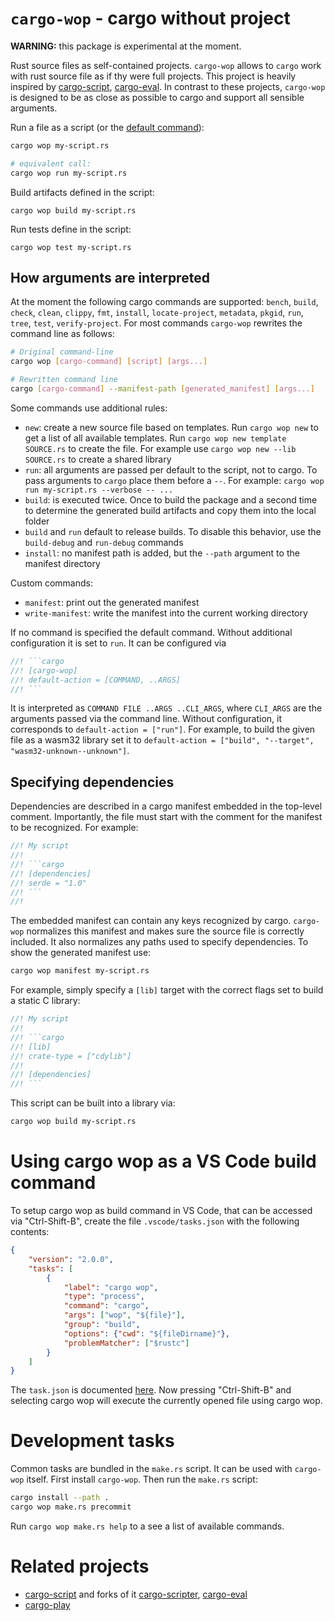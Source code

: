 # `cargo-wop` - cargo without project

**WARNING:** this package is experimental at the moment.

Rust source files as self-contained projects. `cargo-wop` allows to `cargo` work
with rust source file as if thy were full projects.   This project is heavily
inspired by [cargo-script][cargo-script], [cargo-eval][cargo-eval]. In contrast
to these projects, `cargo-wop` is designed to be as close as possible to cargo
and support all sensible arguments.

Run a file as a script (or the [default command](#how-arguments-are-interpreted)):

```bash
cargo wop my-script.rs

# equivalent call:
cargo wop run my-script.rs
```

Build artifacts defined in the script:

```
cargo wop build my-script.rs
```

Run tests define in the script:

```
cargo wop test my-script.rs
```
## How arguments are interpreted

At the moment the following cargo commands are supported: `bench`, `build`,
`check`, `clean`, `clippy`, `fmt`, `install`, `locate-project`, `metadata`,
`pkgid`, `run`, `tree`, `test`, `verify-project`. For most commands `cargo-wop`
rewrites the command line as follows:

```bash
# Original command-line
cargo wop [cargo-command] [script] [args...]

# Rewritten command line
cargo [cargo-command] --manifest-path [generated_manifest] [args...]
```

Some commands use additional rules:

- `new`: create a new source file based on templates. Run `cargo wop new` to get
  a list of all available templates. Run `cargo wop new template SOURCE.rs` to
  create the file. For example use `cargo wop new --lib SOURCE.rs` to create a
  shared library
- `run`: all arguments are passed per default to the script, not to cargo. To
  pass arguments to `cargo` place them before a `--`. For example: `cargo wop
  run my-script.rs --verbose -- ...`
- `build`: is executed twice. Once to build the package and a second time to
  determine the generated build artifacts and copy them into the local folder
- `build` and `run` default to release builds. To disable this behavior, use the
  `build-debug` and `run-debug` commands
- `install`: no manifest path is added, but the `--path` argument to the
  manifest directory

Custom commands:

- `manifest`: print out the generated manifest
- `write-manifest`: write the manifest into the current working directory

If no command is specified the default command. Without additional configuration
it is set to `run`. It can be configured via

```rust
//! ```cargo
//! [cargo-wop]
//! default-action = [COMMAND, ..ARGS]
//! ```
```

It is interpreted as `COMMAND FILE ..ARGS ..CLI_ARGS`, where `CLI_ARGS` are the
arguments passed via the command line. Without configuration, it corresponds to
`default-action = ["run"]`. For example, to build the given file as a wasm32
library set it to `default-action = ["build", "--target",
"wasm32-unknown--unknown"]`.

## Specifying dependencies

Dependencies are described in a cargo manifest embedded in the top-level
comment. Importantly, the file must start with the comment for the manifest to
be recognized. For example:

```rust
//! My script
//!
//! ```cargo
//! [dependencies]
//! serde = "1.0"
//! ```
//!
```

The embedded manifest can contain any keys recognized by cargo. `cargo-wop`
normalizes this manifest and makes sure the source file is correctly included.
It also normalizes any paths used to specify dependencies. To show the generated
manifest use:

```bash
cargo wop manifest my-script.rs
```
For example, simply specify a `[lib]` target with the correct flags set to build
a static C library:

```rust
//! My script
//!
//! ```cargo
//! [lib]
//! crate-type = ["cdylib"]
//!
//! [dependencies]
//! ```
```

This script can be built into a library via:

```bash
cargo wop build my-script.rs
```

# Using cargo wop as a VS Code build command

To setup cargo wop as build command in VS Code, that can be accessed via
"Ctrl-Shift-B", create the file `.vscode/tasks.json` with the following
contents:

```json
{
    "version": "2.0.0",
    "tasks": [
        {
            "label": "cargo wop",
            "type": "process",
            "command": "cargo",
            "args": ["wop", "${file}"],
            "group": "build",
            "options": {"cwd": "${fileDirname}"},
            "problemMatcher": ["$rustc"]
        }
    ]
}
```

The `task.json` is documented [here][task-json]. Now pressing "Ctrl-Shift-B" and
selecting cargo wop will execute the currently opened file using cargo wop.

[task-json]: https://go.microsoft.com/fwlink/?LinkId=733558

# Development tasks

Common tasks are bundled in the `make.rs` script. It can be used with
`cargo-wop` itself. First install `cargo-wop`. Then run the `make.rs` script:

```bash
cargo install --path .
cargo wop make.rs precommit
```

Run `cargo wop make.rs help` to a see a list of available commands.

# Related projects

- [cargo-script][cargo-script] and forks of it [cargo-scripter][cargo-scripter],
  [cargo-eval][cargo-eval]
- [cargo-play][cargo-play]

[cargo-script]: https://github.com/DanielKeep/cargo-script
[cargo-eval]: https://github.com/reitermarkus/cargo-eval
[cargo-play]: https://crates.io/crates/cargo-play
[cargo-scripter]: https://crates.io/crates/cargo-scripter